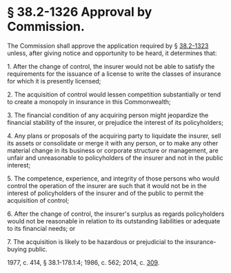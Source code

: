 # § 38.2-1326 Approval by Commission.

<p>The Commission shall approve the application required by § <a href='http://law.lis.virginia.gov/vacode/38.2-1323/'>38.2-1323</a> unless, after giving notice and opportunity to be heard, it determines that:</p><p>1. After the change of control, the insurer would not be able to satisfy the requirements for the issuance of a license to write the classes of insurance for which it is presently licensed;</p><p>2. The acquisition of control would lessen competition substantially or tend to create a monopoly in insurance in this Commonwealth;</p><p>3. The financial condition of any acquiring person might jeopardize the financial stability of the insurer, or prejudice the interest of its policyholders;</p><p>4. Any plans or proposals of the acquiring party to liquidate the insurer, sell its assets or consolidate or merge it with any person, or to make any other material change in its business or corporate structure or management, are unfair and unreasonable to policyholders of the insurer and not in the public interest;</p><p>5. The competence, experience, and integrity of those persons who would control the operation of the insurer are such that it would not be in the interest of policyholders of the insurer and of the public to permit the acquisition of control;</p><p>6. After the change of control, the insurer's surplus as regards policyholders would not be reasonable in relation to its outstanding liabilities or adequate to its financial needs; or</p><p>7. The acquisition is likely to be hazardous or prejudicial to the insurance-buying public.</p><p>1977, c. 414, § 38.1-178.1:4; 1986, c. 562; 2014, c. <a href='http://lis.virginia.gov/cgi-bin/legp604.exe?141+ful+CHAP0309'>309</a>.</p>